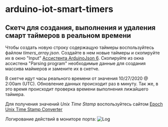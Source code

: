 # arduino-iot-smart-timers
## Скетч для создания, выполнения и удаления смарт таймеров в реальном времени

Чтобы создать новую строку содержащую таймеры воспользуйтесь файлом *timers_array.json*.
Создайте в нем новые таймеры и скопируйте их в окно "Input"  [Ассистента ArduinoJson 6](https://arduinojson.org/v6/assistant/).
Скопируйте из окна ассистена "Parsing program" необходимые данные для создания массива маймеров и замените их в скетче.

В скетче идут часы реального времени от значения 10/27/2020 @ 2:00am (UTC). Обновление данных происходит раз в минуту. 
Так же, в это время происходит проверка времени выполнения лижайшего таймера.

Для получения значений *Unix Time Stamp* воспользуйтесь сайтом [Epoch Unix Time Stamp Converter](https://www.unixtimestamp.com/)

Логирование действий в мониторе порта:
![Log](https://i.ibb.co/gmmmRRC/log.png)
